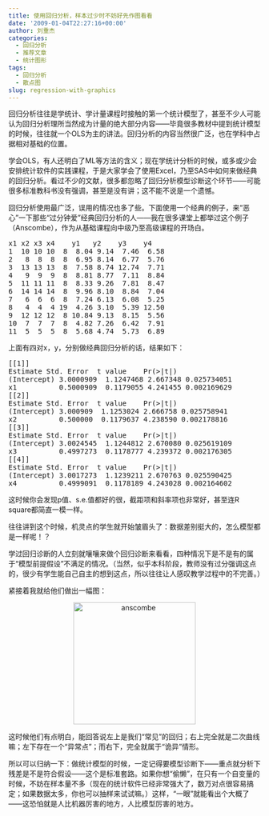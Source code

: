 ```yaml
---
title: 使用回归分析，样本过少时不妨好先作图看看
date: '2009-01-04T22:27:16+00:00'
author: 刘重杰
categories:
  - 回归分析
  - 推荐文章
  - 统计图形
tags:
  - 回归分析
  - 散点图
slug: regression-with-graphics
---
```


回归分析往往是学统计、学计量课程时接触的第一个统计模型了，甚至不少人可能认为回归分析理所当然成为计量的绝大部分内容——毕竟很多教材中提到统计模型的时候，往往就一个OLS为主的讲法。回归分析的内容当然很广泛，也在学科中占据相对基础的位置。

学会OLS，有人还明白了ML等方法的含义；现在学统计分析的时候，或多或少会安排统计软件的实践课程，于是大家学会了使用Excel，乃至SAS中如何来做经典的回归分析。看过不少的文献，很多都忽略了回归分析模型诊断这个环节——可能很多标准教科书没有强调，甚至是没有讲；这不能不说是一个遗憾。

回归分析使用最广泛，误用的情况也多了些。下面使用一个经典的例子，来“恶心”一下那些“过分钟爱”经典回归分析的人——我在很多课堂上都举过这个例子（Anscombe），作为从基础课程向中级乃至高级课程的开场白。

<pre class="brush: r">x1 x2 x3 x4    y1   y2    y3    y4
1  10 10 10  8  8.04 9.14  7.46  6.58
2   8  8  8  8  6.95 8.14  6.77  5.76
3  13 13 13  8  7.58 8.74 12.74  7.71
4   9  9  9  8  8.81 8.77  7.11  8.84
5  11 11 11  8  8.33 9.26  7.81  8.47
6  14 14 14  8  9.96 8.10  8.84  7.04
7   6  6  6  8  7.24 6.13  6.08  5.25
8   4  4  4 19  4.26 3.10  5.39 12.50
9  12 12 12  8 10.84 9.13  8.15  5.56
10  7  7  7  8  4.82 7.26  6.42  7.91
11  5  5  5  8  5.68 4.74  5.73  6.89</pre>

上面有四对x，y，分别做经典回归分析的话，结果如下：

<pre class="brush: r">[[1]]
Estimate Std. Error  t value    Pr(&gt;|t|)
(Intercept) 3.0000909  1.1247468 2.667348 0.025734051
x1          0.5000909  0.1179055 4.241455 0.002169629
[[2]]
Estimate Std. Error  t value    Pr(&gt;|t|)
(Intercept) 3.000909  1.1253024 2.666758 0.025758941
x2          0.500000  0.1179637 4.238590 0.002178816
[[3]]
Estimate Std. Error  t value    Pr(&gt;|t|)
(Intercept) 3.0024545  1.1244812 2.670080 0.025619109
x3          0.4997273  0.1178777 4.239372 0.002176305
[[4]]
Estimate Std. Error  t value    Pr(&gt;|t|)
(Intercept) 3.0017273  1.1239211 2.670763 0.025590425
x4          0.4999091  0.1178189 4.243028 0.002164602</pre>

这时候你会发现p值、s.e.值都好的很，截距项和斜率项也非常好，甚至连R square都简直一模一样。

往往讲到这个时候，机灵点的学生就开始皱眉头了：数据差别挺大的，怎么模型都是一样呢！？

学过回归诊断的人立刻就嚷嚷来做个回归诊断来看看，四种情况下是不是有的属于“模型前提假设”不满足的情况。（当然，似乎本科阶段，教师没有过分强调这点的，很少有学生能自己自主的想到这点，所以往往让人感叹教学过程中的不完善。）

紧接着我就给他们做出一幅图：

<p style="text-align: center;">
  <a href="http://cos.name/wp-content/uploads/2009/01/anscombe.png"><img class="aligncenter" src="http://cos.name/wp-content/uploads/2009/01/anscombe-thumb.png" border="0" alt="anscombe" width="244" height="244" /></a>
</p>

这时候他们有点明白，能回答说左上是我们“常见”的回归；右上完全就是二次曲线嘛；左下存在一个“异常点”；而右下，完全就属于“诡异”情形。

所以可以归纳一下：做统计模型的时候，一定记得要模型诊断下——重点就分析下残差是不是符合假设——这个是标准套路。如果你想“偷懒”，在只有一个自变量的时候，不妨在样本量不多（现在的统计软件已经非常强大了，数万对点很容易搞定；如果数据太多，你也可以抽样来试试嘛。）这样，“一眼”就能看出个大概了——这恐怕就是人比机器厉害的地方，人比模型厉害的地方。
